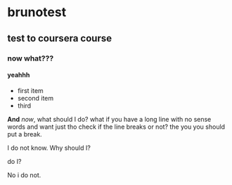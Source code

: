 # brunotest
## test to coursera course
### now what???
#### yeahhh
* first item
* second item
* third

**And** *now*, what should I do? what if you have a long line with no sense words and want just tho check if the line breaks or not? the you you should put a break.


I do not know. Why should I?

do I?

No i do not.
